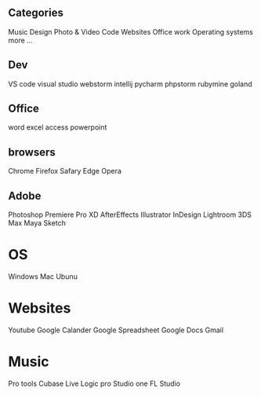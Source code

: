 ## Categories
Music
Design
Photo & Video
Code
Websites
Office work
Operating systems
more ...

## Dev
VS code
visual studio
webstorm
intellij
pycharm
phpstorm
rubymine
goland

## Office
word
excel
access
powerpoint
 
## browsers
Chrome
Firefox
Safary
Edge
Opera

## Adobe
Photoshop
Premiere Pro
XD
AfterEffects
Illustrator
InDesign
Lightroom
3DS Max
Maya
Sketch

# OS
Windows
Mac
Ubunu

# Websites
Youtube
Google Calander
Google Spreadsheet
Google Docs
Gmail

# Music
Pro tools
Cubase
Live
Logic pro
Studio one
FL Studio



